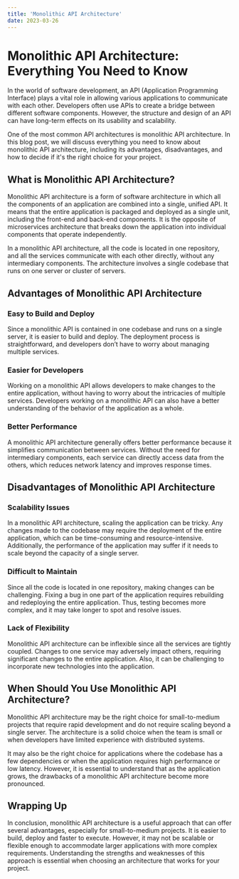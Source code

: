 ```yaml
---
title: 'Monolithic API Architecture'
date: 2023-03-26
---
```


# Monolithic API Architecture: Everything You Need to Know

In the world of software development, an API (Application Programming Interface) plays a vital role in allowing various applications to communicate with each other. Developers often use APIs to create a bridge between different software components. However, the structure and design of an API can have long-term effects on its usability and scalability.

One of the most common API architectures is monolithic API architecture. In this blog post, we will discuss everything you need to know about monolithic API architecture, including its advantages, disadvantages, and how to decide if it's the right choice for your project.

## What is Monolithic API Architecture?

Monolithic API architecture is a form of software architecture in which all the components of an application are combined into a single, unified API. It means that the entire application is packaged and deployed as a single unit, including the front-end and back-end components. It is the opposite of microservices architecture that breaks down the application into individual components that operate independently.

In a monolithic API architecture, all the code is located in one repository, and all the services communicate with each other directly, without any intermediary components. The architecture involves a single codebase that runs on one server or cluster of servers.

## Advantages of Monolithic API Architecture

### Easy to Build and Deploy

Since a monolithic API is contained in one codebase and runs on a single server, it is easier to build and deploy. The deployment process is straightforward, and developers don’t have to worry about managing multiple services.

### Easier for Developers

Working on a monolithic API allows developers to make changes to the entire application, without having to worry about the intricacies of multiple services. Developers working on a monolithic API can also have a better understanding of the behavior of the application as a whole.

### Better Performance

A monolithic API architecture generally offers better performance because it simplifies communication between services. Without the need for intermediary components, each service can directly access data from the others, which reduces network latency and improves response times.

## Disadvantages of Monolithic API Architecture

### Scalability Issues

In a monolithic API architecture, scaling the application can be tricky. Any changes made to the codebase may require the deployment of the entire application, which can be time-consuming and resource-intensive. Additionally, the performance of the application may suffer if it needs to scale beyond the capacity of a single server.

### Difficult to Maintain

Since all the code is located in one repository, making changes can be challenging. Fixing a bug in one part of the application requires rebuilding and redeploying the entire application. Thus, testing becomes more complex, and it may take longer to spot and resolve issues.

### Lack of Flexibility

Monolithic API architecture can be inflexible since all the services are tightly coupled. Changes to one service may adversely impact others, requiring significant changes to the entire application. Also, it can be challenging to incorporate new technologies into the application.

## When Should You Use Monolithic API Architecture?

Monolithic API architecture may be the right choice for small-to-medium projects that require rapid development and do not require scaling beyond a single server. The architecture is a solid choice when the team is small or when developers have limited experience with distributed systems.

It may also be the right choice for applications where the codebase has a few dependencies or when the application requires high performance or low latency. However, it is essential to understand that as the application grows, the drawbacks of a monolithic API architecture become more pronounced.

## Wrapping Up

In conclusion, monolithic API architecture is a useful approach that can offer several advantages, especially for small-to-medium projects. It is easier to build, deploy and faster to execute. However, it may not be scalable or flexible enough to accommodate larger applications with more complex requirements. Understanding the strengths and weaknesses of this approach is essential when choosing an architecture that works for your project.
